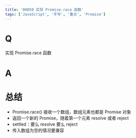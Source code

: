 ```yaml
---
title: '00050 实现 Promise.race 函数'
tags: ['JavaScript', '手写', '重点', 'Promise']
---
```


# Q

实现 Promise.race 函数

# A



# 总结

- Promise.race() 接收一个数组，数组元素也都是 Promise 对象
- 返回一个新的 Promise，随着第一个元素 resolve 或者 reject
- settled：要么 resolve 要么 reject
- 传入数组为空的情况要兼容

<script>
  function func(arr) {
    return new Promise((resolve, reject) => {
      if (!arr?.length) resolve([])
      for (let i = 0; i < arr.length; i++) {
        Promise.resolve(arr[i]).then(val => {
          resolve(val)
        }).catch(err => {
          reject(err)
        })
      }
    })
  }
  
  // 测试示例
  const promise1 = Promise.reject(1);
  const promise2 = new Promise((resolve) => setTimeout(() => resolve(2), 1000));
  const promise3 = Promise.reject(3);

  func([promise1, promise2, promise3])
    .then(res => {
      console.log(res); // 输出: [1, 2, 3]
    })
    .catch(err => {
      console.error(err)
    })
</script>